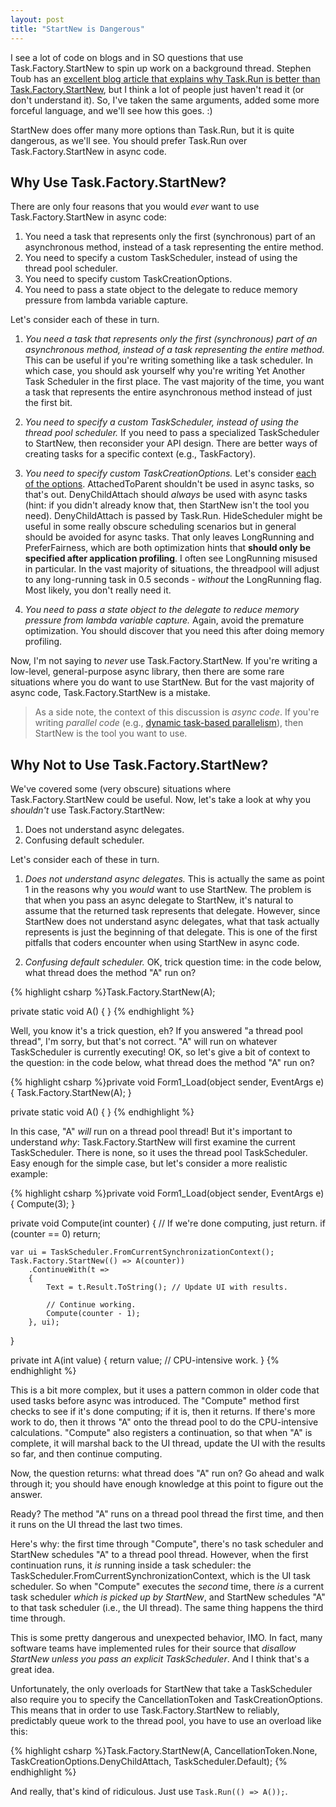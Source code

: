 ```yaml
---
layout: post
title: "StartNew is Dangerous"
---
```

I see a lot of code on blogs and in SO questions that use Task.Factory.StartNew to spin up work on a background thread. Stephen Toub has an [excellent blog article that explains why Task.Run is better than Task.Factory.StartNew](http://blogs.msdn.com/b/pfxteam/archive/2011/10/24/10229468.aspx), but I think a lot of people just haven't read it (or don't understand it). So, I've taken the same arguments, added some more forceful language, and we'll see how this goes. :)



StartNew does offer many more options than Task.Run, but it is quite dangerous, as we'll see. You should prefer Task.Run over Task.Factory.StartNew in async code.



## Why Use Task.Factory.StartNew?

There are only four reasons that you would _ever_ want to use Task.Factory.StartNew in async code:



1. You need a task that represents only the first (synchronous) part of an asynchronous method, instead of a task representing the entire method.
1. You need to specify a custom TaskScheduler, instead of using the thread pool scheduler.
1. You need to specify custom TaskCreationOptions.
1. You need to pass a state object to the delegate to reduce memory pressure from lambda variable capture.


Let's consider each of these in turn.



1. _You need a task that represents only the first (synchronous) part of an asynchronous method, instead of a task representing the entire method._ This can be useful if you're writing something like a task scheduler. In which case, you should ask yourself why you're writing Yet Another Task Scheduler in the first place. The vast majority of the time, you want a task that represents the entire asynchronous method instead of just the first bit.



2. _You need to specify a custom TaskScheduler, instead of using the thread pool scheduler._ If you need to pass a specialized TaskScheduler to StartNew, then reconsider your API design. There are better ways of creating tasks for a specific context (e.g., TaskFactory).



3. _You need to specify custom TaskCreationOptions._ Let's consider [each of the options](http://msdn.microsoft.com/en-us/library/system.threading.tasks.taskcreationoptions.aspx). AttachedToParent shouldn't be used in async tasks, so that's out. DenyChildAttach should _always_ be used with async tasks (hint: if you didn't already know that, then StartNew isn't the tool you need). DenyChildAttach is passed by Task.Run. HideScheduler might be useful in some really obscure scheduling scenarios but in general should be avoided for async tasks. That only leaves LongRunning and PreferFairness, which are both optimization hints that **should only be specified after application profiling**. I often see LongRunning misused in particular. In the vast majority of situations, the threadpool will adjust to any long-running task in 0.5 seconds - _without_ the LongRunning flag. Most likely, you don't really need it.



4. _You need to pass a state object to the delegate to reduce memory pressure from lambda variable capture._ Again, avoid the premature optimization. You should discover that you need this after doing memory profiling.



Now, I'm not saying to _never_ use Task.Factory.StartNew. If you're writing a low-level, general-purpose async library, then there are some rare situations where you do want to use StartNew. But for the vast majority of async code, Task.Factory.StartNew is a mistake.



> As a side note, the context of this discussion is _async code_. If you're writing _parallel code_ (e.g., [dynamic task-based parallelism](http://msdn.microsoft.com/en-us/library/ff963551.aspx)), then StartNew is the tool you want to use.


## Why Not to Use Task.Factory.StartNew?

We've covered some (very obscure) situations where Task.Factory.StartNew could be useful. Now, let's take a look at why you _shouldn't_ use Task.Factory.StartNew:



 1. Does not understand async delegates.
 1. Confusing default scheduler.


Let's consider each of these in turn.



1. _Does not understand async delegates._ This is actually the same as point 1 in the reasons why you _would_ want to use StartNew. The problem is that when you pass an async delegate to StartNew, it's natural to assume that the returned task represents that delegate. However, since StartNew does not understand async delegates, what that task actually represents is just the beginning of that delegate. This is one of the first pitfalls that coders encounter when using StartNew in async code.



2. _Confusing default scheduler._ OK, trick question time: in the code below, what thread does the method "A" run on?



{% highlight csharp %}Task.Factory.StartNew(A);

private static void A() { }
{% endhighlight %}

Well, you know it's a trick question, eh? If you answered "a thread pool thread", I'm sorry, but that's not correct. "A" will run on whatever TaskScheduler is currently executing! OK, so let's give a bit of context to the question: in the code below, what thread does the method "A" run on?



{% highlight csharp %}private void Form1_Load(object sender, EventArgs e)
{
    Task.Factory.StartNew(A);
}

private static void A() { }
{% endhighlight %}

In this case, "A" _will_ run on a thread pool thread! But it's important to understand _why_: Task.Factory.StartNew will first examine the current TaskScheduler. There is none, so it uses the thread pool TaskScheduler. Easy enough for the simple case, but let's consider a more realistic example:



{% highlight csharp %}private void Form1_Load(object sender, EventArgs e)
{
    Compute(3);
}

private void Compute(int counter)
{
    // If we're done computing, just return.
    if (counter == 0)
        return;

    var ui = TaskScheduler.FromCurrentSynchronizationContext();
    Task.Factory.StartNew(() => A(counter))
        .ContinueWith(t =>
        {
            Text = t.Result.ToString(); // Update UI with results.

            // Continue working.
            Compute(counter - 1);
        }, ui);
}

private int A(int value)
{
    return value; // CPU-intensive work.
}
{% endhighlight %}

This is a bit more complex, but it uses a pattern common in older code that used tasks before async was introduced. The "Compute" method first checks to see if it's done computing; if it is, then it returns. If there's more work to do, then it throws "A" onto the thread pool to do the CPU-intensive calculations. "Compute" also registers a continuation, so that when "A" is complete, it will marshal back to the UI thread, update the UI with the results so far, and then continue computing.



Now, the question returns: what thread does "A" run on? Go ahead and walk through it; you should have enough knowledge at this point to figure out the answer.



Ready? The method "A" runs on a thread pool thread the first time, and then it runs on the UI thread the last two times.



Here's why: the first time through "Compute", there's no task scheduler and StartNew schedules "A" to a thread pool thread. However, when the first continuation runs, it _is_ running inside a task scheduler: the TaskScheduler.FromCurrentSynchronizationContext, which is the UI task scheduler. So when "Compute" executes the _second_ time, there _is_ a current task scheduler _which is picked up by StartNew_, and StartNew schedules "A" to that task scheduler (i.e., the UI thread). The same thing happens the third time through.



This is some pretty dangerous and unexpected behavior, IMO. In fact, many software teams have implemented rules for their source that _disallow StartNew unless you pass an explicit TaskScheduler_. And I think that's a great idea.



Unfortunately, the only overloads for StartNew that take a TaskScheduler also require you to specify the CancellationToken and TaskCreationOptions. This means that in order to use Task.Factory.StartNew to reliably, predictably queue work to the thread pool, you have to use an overload like this:



{% highlight csharp %}Task.Factory.StartNew(A, CancellationToken.None, TaskCreationOptions.DenyChildAttach, TaskScheduler.Default);
{% endhighlight %}

And really, that's kind of ridiculous. Just use `Task.Run(() => A());`.


